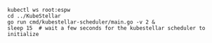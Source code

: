 <!--kubestellar-scheduler-process-start-start-->
```shell
kubectl ws root:espw
cd ../KubeStellar
go run cmd/kubestellar-scheduler/main.go -v 2 &
sleep 15  # wait a few seconds for the kubestellar scheduler to initialize
```
<!--kubestellar-scheduler-process-start-end-->